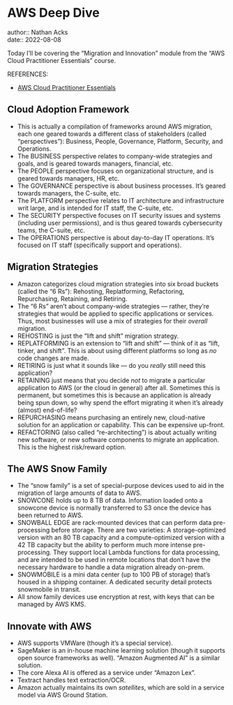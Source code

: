 # AWS Deep Dive

author:: Nathan Acks  
date:: 2022-08-08

Today I’ll be covering the “Migration and Innovation” module from the “AWS Cloud Practitioner Essentials” course.

REFERENCES:

* [AWS Cloud Practitioner Essentials](https://www.aws.training/learningobject/curriculum?id=27076)

## Cloud Adoption Framework

* This is actually a compilation of frameworks around AWS migration, each one geared towards a different class of stakeholders (called “perspectives”): Business, People, Governance, Platform, Security, and Operations.
* The BUSINESS perspective relates to company-wide strategies and goals, and is geared towards managers, financial, etc.
* The PEOPLE perspective focuses on organizational structure, and is geared towards managers, HR, etc.
* The GOVERNANCE perspective is about business processes. It’s geared towards managers, the C-suite, etc.
* The PLATFORM perspective relates to IT architecture and infrastructure writ large, and is intended for IT staff, the C-suite, etc.
* The SECURITY perspective focuses on IT security issues and systems (including user permissions), and is thus geared towards cybersecurity teams, the C-suite, etc.
* The OPERATIONS perspective is about day-to-day IT operations. It’s focused on IT staff (specifically support and operations).

## Migration Strategies

* Amazon categorizes cloud migration strategies into six broad buckets (called the “6 Rs”): Rehosting, Replatforming, Refactoring, Repurchasing, Retaining, and Retiring.
* The “6 Rs” aren’t about company-wide strategies — rather, they’re strategies that would be applied to specific applications or services. Thus, most businesses will use a mix of strategies for their *overall* migration.
* REHOSTING is just the “lift and shift” migration strategy.
* REPLATFORMING is an extension to “lift and shift” — think of it as “lift, tinker, and shift”. This is about using different platforms so long as *no* code changes are made.
* RETIRING is just what it sounds like — do you *really* still need this application?
* RETAINING just means that you decide *not* to migrate a particular application to AWS (or the cloud in general) after all. Sometimes this is permanent, but sometimes this is because an application is already being spun down, so why spend the effort migrating it when it’s already (almost) end-of-life?
* REPURCHASING means purchasing an entirely new, cloud-native solution for an application or capability. This can be expensive up-front.
* REFACTORING (also called “re-architecting”) is about actually writing new software, or new software components to migrate an application. This is the highest risk/reward option.

## The AWS Snow Family

* The “snow family” is a set of special-purpose devices used to aid in the migration of large amounts of data to AWS.
* SNOWCONE holds up to 8 TB of data. Information loaded onto a snowcone device is normally transferred to S3 once the device has been returned to AWS.
* SNOWBALL EDGE are rack-mounted devices that can perform data pre-processing before storage. There are two varieties: A storage-optimized version with an 80 TB capacity and a compute-optimized version with a 42 TB capacity but the ability to perform much more intense pre-processing. They support local Lambda functions for data processing, and are intended to be used in remote locations that don’t have the necessary hardware to handle a data migration already on-prem.
* SNOWMOBILE is a mini data center (up to 100 PB of storage) that’s housed in a shipping container. A dedicated security detail protects snowmobile in transit.
* All snow family devices use encryption at rest, with keys that can be managed by AWS KMS.

## Innovate with AWS

* AWS supports VMWare (though it’s a special service).
* SageMaker is an in-house machine learning solution (though it supports open source frameworks as well). “Amazon Augmented AI” is a similar solution.
* The core Alexa AI is offered as a service under “Amazon Lex”.
* Textract handles text extraction/OCR.
* Amazon actually maintains its own *satellites*, which are sold in a service model via AWS Ground Station.
